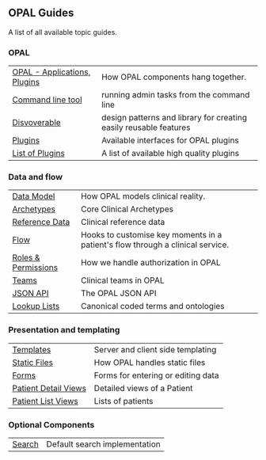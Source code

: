 ## OPAL Guides

A list of all available topic guides.

### OPAL

|||
|--|--|
|[OPAL - Applications, Plugins](components_overview.md) | How OPAL components hang together.|
|[Command line tool](command_line_tool.md) | running admin tasks from the command line|
|[Disvoverable](discoverable.md)| design patterns and library for creating easily reusable features |
|[Plugins](plugins.md)| Available interfaces for OPAL plugins|
|[List of Plugins](plugins_list.md)| A list of available high quality plugins|


### Data and flow

|||
|---------------------------|-------------------------------------------------------------------------------|
|[Data Model](datamodel.md) | How OPAL models clinical reality.|
|[Archetypes](archetypes.md) | Core Clinical Archetypes|
|[Reference Data](referencedata.md)|Clinical reference data|
|[Flow](flow.md)            | Hooks to customise key moments in a patient's flow through a clinical service.|
|[Roles & Permissions](roles_and_permissions.md)| How we handle authorization in OPAL|
|[Teams](teams.md) | Clinical teams in OPAL |
|[JSON API](json_api.md) | The OPAL JSON API |
|[Lookup Lists](lookup_lists.md) | Canonical coded terms and ontologies|

### Presentation and templating

|||
|--|--|
|[Templates](templates.md)|Server and client side templating |
|[Static Files](static_files.md)| How OPAL handles static files|
|[Forms](forms.md) | Forms for entering or editing data|
|[Patient Detail Views](patient_detail_views.md)|Detailed views of a Patient|
|[Patient List Views](list_views.md)| Lists of patients |

### Optional Components

|||
|--|--|
|[Search](search.md)|Default search implementation|
